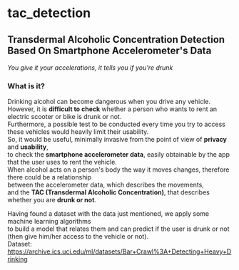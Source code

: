 # tac_detection
## Transdermal Alcoholic Concentration Detection Based On Smartphone Accelerometer's Data
_You give it your accelerations, it tells you if you're drunk_

### What is it?
Drinking alcohol can become dangerous when you drive any vehicle.</br>
However, it is **difficult to  check**  whether  a  person  who  wants  to rent an electric  scooter or  bike is  drunk  or  not.</br>
Furthermore, a possible test to be conducted every time you try to access these vehicles would heavily limit their usability.</br>
So, it would be useful, minimally invasive from the point of view of **privacy** and **usability**,</br>
to check the **smartphone accelerometer data**, easily obtainable by the app that the user uses to rent the vehicle.</br>
When alcohol acts on a person's body the way it moves changes,
therefore there could be a relationship </br>between the accelerometer data, 
which describes  the  movements,</br>
and  the **TAC (Transdermal Alcoholic Concentration)**,
that describes whether you are **drunk or not**.</br>

Having found a dataset with the data just mentioned, we apply some machine learning algorithms</br>
to build a model that relates them and can predict if the user is drunk or not (then give him/her access to the vehicle or not).</br>
Dataset: https://archive.ics.uci.edu/ml/datasets/Bar+Crawl%3A+Detecting+Heavy+Drinking
